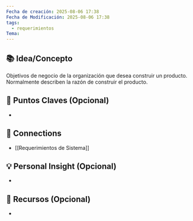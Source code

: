 ```yaml
---
Fecha de creación: 2025-08-06 17:38
Fecha de Modificación: 2025-08-06 17:38
tags:
  - requerimientos
Tema:
---
```



## 📚 Idea/Concepto 

Objetivos de negocio de la organización que desea construir un producto. Normalmente describen la razón de construir el producto.
## 📌 Puntos Claves (Opcional)
- 

## 🔗 Connections
- [[Requerimientos de Sistema]]

## 💡 Personal Insight (Opcional)
- 
## 🧾 Recursos (Opcional)
- 